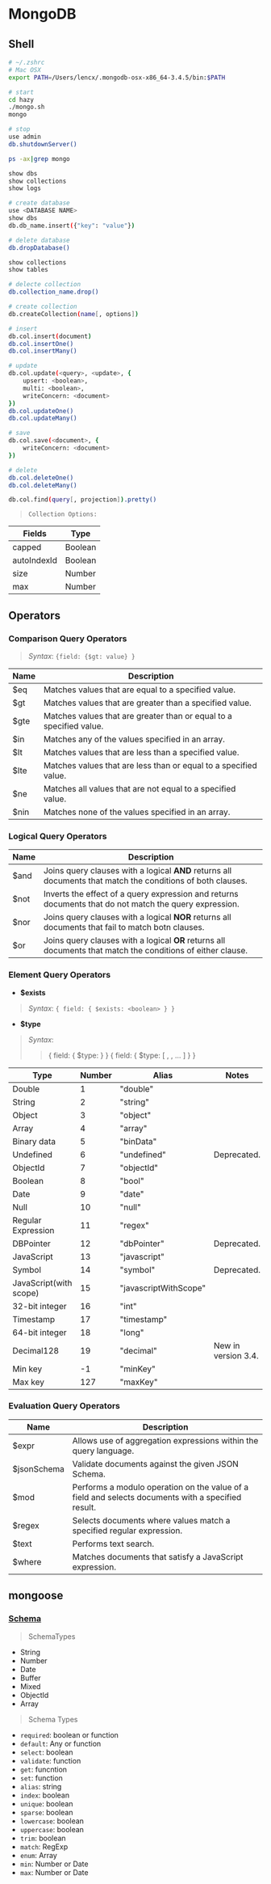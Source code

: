 # MongoDB

## Shell

```bash
# ~/.zshrc
# Mac OSX
export PATH=/Users/lencx/.mongodb-osx-x86_64-3.4.5/bin:$PATH
```

```bash
# start
cd hazy
./mongo.sh
mongo

# stop
use admin
db.shutdownServer()

ps -ax|grep mongo

show dbs
show collections
show logs

# create database
use <DATABASE NAME>
show dbs
db.db_name.insert({"key": "value"})

# delete database
db.dropDatabase()

show collections
show tables

# delecte collection
db.collection_name.drop()

# create collection
db.createCollection(name[, options])

# insert
db.col.insert(document)
db.col.insertOne()
db.col.insertMany()

# update
db.col.update(<query>, <update>, {
    upsert: <boolean>,
    multi: <boolean>,
    writeConcern: <document>
})
db.col.updateOne()
db.col.updateMany()

# save
db.col.save(<document>, {
    writeConcern: <document>
})

# delete
db.col.deleteOne()
db.col.deleteMany()

db.col.find(query[, projection]).pretty()
```

> `Collection Options:`

| Fields      | Type    |
| ----------- | ------- |
| capped      | Boolean |
| autoIndexId | Boolean |
| size        | Number  |
| max         | Number  |

## Operators

### Comparison Query Operators

> *Syntax*: `{field: {$gt: value} }`

| Name | Description                                                  |
| ---- | ------------------------------------------------------------ |
| $eq  | Matches values that are equal to a specified value.          |
| $gt  | Matches values that are greater than a specified value.      |
| $gte | Matches values that are greater than or equal to a specified value. |
| $in  | Matches any of the values specified in an array.             |
| $lt  | Matches values that are less than a specified value.         |
| $lte | Matches values that are less than or equal to a specified value. |
| $ne  | Matches all values that are not equal to a specified value.  |
| $nin | Matches none of the values specified in an array.            |

### Logical Query Operators

| Name | Description                                                  |
| ---- | ------------------------------------------------------------ |
| $and | Joins query clauses with a logical **AND** returns all documents that match the conditions of both clauses. |
| $not | Inverts the effect of a query expression and returns documents that do not match the query expression. |
| $nor | Joins query clauses with a logical **NOR** returns all documents that fail to match botn clauses. |
| $or  | Joins query clauses with a logical **OR** returns all documents that match the conditions of either clause. |

### Element Query Operators

* **$exists**

> *Syntax*: `{ field: { $exists: <boolean> } }`

* **$type**

> *Syntax*:
>
> > { field: { $type: <BSON type> } }
> > { field: { $type: [ <BSON type1> , <BSON type2>, ... ] } }

| Type                   | Number | Alias                 | Notes               |
| ---------------------- | ------ | --------------------- | ------------------- |
| Double                 | 1      | "double"              |                     |
| String                 | 2      | "string"              |                     |
| Object                 | 3      | "object"              |                     |
| Array                  | 4      | "array"               |                     |
| Binary data            | 5      | "binData"             |                     |
| Undefined              | 6      | "undefined"           | Deprecated.         |
| ObjectId               | 7      | "objectId"            |                     |
| Boolean                | 8      | "bool"                |                     |
| Date                   | 9      | "date"                |                     |
| Null                   | 10     | "null"                |                     |
| Regular Expression     | 11     | "regex"               |                     |
| DBPointer              | 12     | "dbPointer"           | Deprecated.         |
| JavaScript             | 13     | "javascript"          |                     |
| Symbol                 | 14     | "symbol"              | Deprecated.         |
| JavaScript(with scope) | 15     | "javascriptWithScope" |                     |
| 32-bit integer         | 16     | "int"                 |                     |
| Timestamp              | 17     | "timestamp"           |                     |
| 64-bit integer         | 18     | "long"                |                     |
| Decimal128             | 19     | "decimal"             | New in version 3.4. |
| Min key                | -1     | "minKey"              |                     |
| Max key                | 127    | "maxKey"              |                     |

### Evaluation Query Operators

| Name        | Description                                                  |
| ----------- | ------------------------------------------------------------ |
| $expr       | Allows use of aggregation expressions within the query language. |
| $jsonSchema | Validate documents against the given JSON Schema.            |
| $mod        | Performs a modulo operation on the value of a field and selects documents with a specified result. |
| $regex      | Selects documents where values match a specified regular expression. |
| $text       | Performs text search.                                        |
| $where      | Matches documents that satisfy a JavaScript expression.      |

## mongoose

### [Schema](http://mongoosejs.com/docs/schematypes.html)

> SchemaTypes

* String
* Number
* Date
* Buffer
* Mixed
* ObjectId
* Array

> Schema Types

* `required`: boolean or function
* `default`: Any or function
* `select`: boolean
* `validate`: function
* `get`: funcntion
* `set`: function
* `alias`: string
* `index`: boolean
* `unique`: boolean
* `sparse`: boolean
* `lowercase`: boolean
* `uppercase`: boolean
* `trim`: boolean
* `match`: RegExp
* `enum`: Array
* `min`: Number or Date
* `max`: Number or Date
